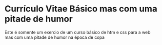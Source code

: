 # Currículo Vitae Básico mas com uma pitade de humor
 Este é somente um exercio de um curso básico de htm e css para a web mas com uma pitade de humor na época de copa

